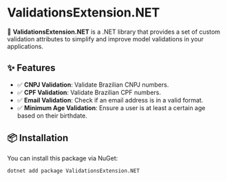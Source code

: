 # ValidationsExtension.NET

🚀 **ValidationsExtension.NET** is a .NET library that provides a set of custom validation attributes to simplify and improve model validations in your applications.

## ✨ Features

- ✅ **CNPJ Validation**: Validate Brazilian CNPJ numbers.
- ✅ **CPF Validation**: Validate Brazilian CPF numbers.
- ✅ **Email Validation**: Check if an email address is in a valid format.
- ✅ **Minimum Age Validation**: Ensure a user is at least a certain age based on their birthdate.

## 📦 Installation

You can install this package via NuGet:

```bash
dotnet add package ValidationsExtension.NET
```
